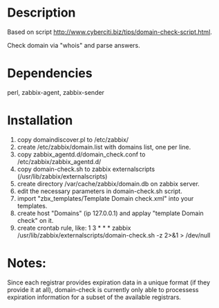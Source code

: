 # Description
Based on script http://www.cyberciti.biz/tips/domain-check-script.html.

Check domain via "whois" and parse answers.

# Dependencies
perl, zabbix-agent, zabbix-sender


Installation
============
1. copy domaindiscover.pl to /etc/zabbix/
2. create /etc/zabbix/domain.list with domains list, one per line.
3. copy zabbix_agentd.d/domain_check.conf to /etc/zabbix/zabbix_agentd.d/
4. copy domain-check.sh to zabbix externalscripts (/usr/lib/zabbix/externalscripts)
5. create directory /var/cache/zabbix/domain.db on zabbix server.
6. edit the necessary parameters in domain-check.sh script.
7. import "zbx_templates/Template Domain check.xml" into your templates.
8. create host "Domains" (ip 127.0.0.1) and applay "template Domain check" on it.
9. create crontab rule, like:
   1 3     * * *   zabbix  /usr/lib/zabbix/externalscripts/domain-check.sh -z 2>&1 > /dev/null


Notes:
==========
Since each registrar provides expiration data in a unique format (if they provide it at all), domain-check is currently only able to
processess expiration information for a subset of the available registrars.


